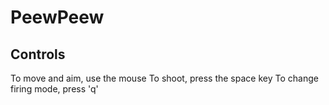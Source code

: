# PeewPeew

## Controls
To move and aim, use the mouse
To shoot, press the space key
To change firing mode, press 'q'
